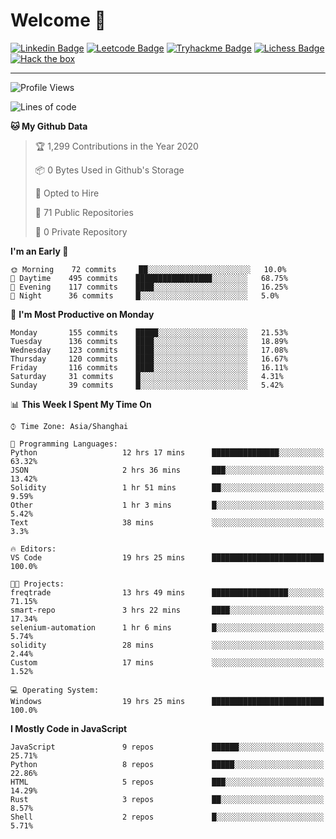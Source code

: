 # Welcome 👋

[![Linkedin Badge](https://img.shields.io/badge/-PedroTorres-blue?style=flat-square&logo=Linkedin&logoColor=white&link=https://www.linkedin.com/in/PedroTorres/)](https://www.linkedin.com/in/pedro-torres-cruz/)
[![Leetcode Badge](https://img.shields.io/badge/profile-leetcode-green)](https://leetcode.com/corfucinas/)
[![Tryhackme Badge](https://img.shields.io/badge/profile-tryhackme-blue)](https://tryhackme.com/p/Corfucinas/)
[![Lichess Badge](https://img.shields.io/badge/challenge_me-lichess-yellow)](https://lichess.org/@/Corfucinas)
[![Hack the box](https://img.shields.io/badge/hack_the_box-profile-red)](https://www.hackthebox.eu/profile/375826)

---

<!--START_SECTION:waka-->
![Profile Views](http://img.shields.io/badge/Profile%20Views-7-blue)

![Lines of code](https://img.shields.io/badge/From%20Hello%20World%20I%27ve%20Written-12.9%20million%20lines%20of%20code-blue)

**🐱 My Github Data** 

> 🏆 1,299 Contributions in the Year 2020
 > 
> 📦 0 Bytes Used in Github's Storage 
 > 
> 💼 Opted to Hire
 > 
> 📜 71 Public Repositories
 > 
> 🔑 0 Private Repository 
 > 
**I'm an Early 🐤** 

```text
🌞 Morning    72 commits     ██░░░░░░░░░░░░░░░░░░░░░░░   10.0% 
🌆 Daytime    495 commits    █████████████████░░░░░░░░   68.75% 
🌃 Evening    117 commits    ████░░░░░░░░░░░░░░░░░░░░░   16.25% 
🌙 Night      36 commits     █░░░░░░░░░░░░░░░░░░░░░░░░   5.0%

```
📅 **I'm Most Productive on Monday** 

```text
Monday       155 commits    █████░░░░░░░░░░░░░░░░░░░░   21.53% 
Tuesday      136 commits    ████░░░░░░░░░░░░░░░░░░░░░   18.89% 
Wednesday    123 commits    ████░░░░░░░░░░░░░░░░░░░░░   17.08% 
Thursday     120 commits    ████░░░░░░░░░░░░░░░░░░░░░   16.67% 
Friday       116 commits    ████░░░░░░░░░░░░░░░░░░░░░   16.11% 
Saturday     31 commits     █░░░░░░░░░░░░░░░░░░░░░░░░   4.31% 
Sunday       39 commits     █░░░░░░░░░░░░░░░░░░░░░░░░   5.42%

```


📊 **This Week I Spent My Time On** 

```text
⌚︎ Time Zone: Asia/Shanghai

💬 Programming Languages: 
Python                   12 hrs 17 mins      ███████████████░░░░░░░░░░   63.32% 
JSON                     2 hrs 36 mins       ███░░░░░░░░░░░░░░░░░░░░░░   13.42% 
Solidity                 1 hr 51 mins        ██░░░░░░░░░░░░░░░░░░░░░░░   9.59% 
Other                    1 hr 3 mins         █░░░░░░░░░░░░░░░░░░░░░░░░   5.42% 
Text                     38 mins             ░░░░░░░░░░░░░░░░░░░░░░░░░   3.3%

🔥 Editors: 
VS Code                  19 hrs 25 mins      █████████████████████████   100.0%

🐱‍💻 Projects: 
freqtrade                13 hrs 49 mins      █████████████████░░░░░░░░   71.15% 
smart-repo               3 hrs 22 mins       ████░░░░░░░░░░░░░░░░░░░░░   17.34% 
selenium-automation      1 hr 6 mins         █░░░░░░░░░░░░░░░░░░░░░░░░   5.74% 
solidity                 28 mins             ░░░░░░░░░░░░░░░░░░░░░░░░░   2.44% 
Custom                   17 mins             ░░░░░░░░░░░░░░░░░░░░░░░░░   1.52%

💻 Operating System: 
Windows                  19 hrs 25 mins      █████████████████████████   100.0%

```

**I Mostly Code in JavaScript** 

```text
JavaScript               9 repos             ██████░░░░░░░░░░░░░░░░░░░   25.71% 
Python                   8 repos             █████░░░░░░░░░░░░░░░░░░░░   22.86% 
HTML                     5 repos             ███░░░░░░░░░░░░░░░░░░░░░░   14.29% 
Rust                     3 repos             ██░░░░░░░░░░░░░░░░░░░░░░░   8.57% 
Shell                    2 repos             █░░░░░░░░░░░░░░░░░░░░░░░░   5.71%

```



<!--END_SECTION:waka-->
